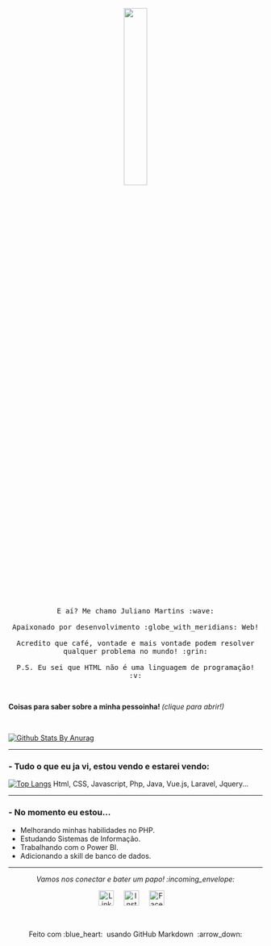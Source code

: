 <p align="center">
  <img src="https://media.giphy.com/media/MeJgB3yMMwIaHmKD4z/giphy.gif" width="30%">
  <br><br>
  <samp>
    E aí? Me chamo Juliano Martins :wave:
    <br><br>
    Apaixonado por desenvolvimento :globe_with_meridians: Web!
    <br><br>
    Acredito que café, vontade e mais vontade podem resolver qualquer problema no mundo! :grin:
    <br><br>
    P.S. Eu sei que HTML não é uma linguagem de programação! :v:
  </samp>
</p>

<br>

 <b> Coisas para saber sobre a minha pessoinha! </b> <i>(clique para abrir!)</i> 
  
  <br>
  
  [![Github Stats By Anurag](https://github-readme-stats.vercel.app/api?username=julianoomartins&show_icons=true&title_color=fff&icon_color=79ff97&text_color=9f9f9f&bg_color=151515)](https://github.com/anuraghazra/github-readme-stats)

---

### - Tudo o que eu ja vi, estou vendo e estarei vendo:

<p align="center">

 [![Top Langs](https://github-readme-stats.vercel.app/api/top-langs/?username=julianoomartins&layout=compact)](https://github.com/anuraghazra/github-readme-stats)
 Html, CSS, Javascript, Php, Java, Vue.js, Laravel, Jquery...

---

</p>

### - No momento eu estou...

- Melhorando minhas habilidades no PHP.
- Estudando Sistemas de Informação.
- Trabalhando com o Power BI.
- Adicionando a skill de banco de dados.

---

</details>

<p align="center"> 
  <i> Vamos nos conectar e bater um papo! :incoming_envelope: </i>
</p>

<p align="center">
  <a href="https://www.linkedin.com/in/julianoomartins"><img src="" width="30px" alt="LinkedIn"></a> &nbsp; &nbsp;
  <a href="https://instagram.com/julianoomartins"><img src="" width="30px" alt="Instagram"></a> &nbsp; &nbsp;
  <a href="https://www.facebook.com/julianocesarmartins"><img src="" width="30px" alt="Facebook"></a> &nbsp; &nbsp; 
</p>

<br>

<p align="center">
  Feito com  :blue_heart: &nbsp;usando GitHub Markdown &nbsp;:arrow_down:
</p>
